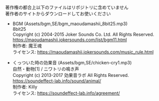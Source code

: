 著作権の都合上以下のファイルはリポジトリに含めていません  
著作者のサイトからダウンロードしてお使いください  

- BGM (Assets/bgm,SE/bgm_maoudamashii_8bit25.mp3)  
8bit25  
Copyright (c) 2004-2015 Joker Sounds Co. Ltd. All Rights Reserved.  
https://maoudamashii.jokersounds.com/list/bgm11.html  
制作者: 魔王魂  
ライセンス: https://maoudamashii.jokersounds.com/music_rule.html  

- くっついた時の効果音 (Assets/bgm,SE/chicken-cry1.mp3)  
自然・動物[1] / ニワトリの鳴き声  
Copyright (c) 2013-2017 効果音ラボ All Rights Reserved.  
https://soundeffect-lab.info/sound/animal/  
制作者: Killy  
ライセンス: https://soundeffect-lab.info/agreement/  
